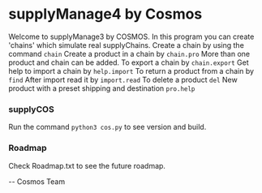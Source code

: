 # supplyManage4 by Cosmos
Welcome to supplyManage3 by COSMOS. In this program you can create 'chains' which simulate real supplyChains. Create a chain by using the command ```chain``` Create a product in a chain by ```chain.pro``` More than one product and chain can be added. To export a chain by ```chain.export``` Get help to import a chain by ```help.import``` To return a product from a chain by ```find``` After import read it by ```import.read``` To delete a product ```del``` New product with a preset shipping and destination ```pro.help```

### supplyCOS
Run the command ```python3 cos.py``` to see version and build.

### Roadmap

Check Roadmap.txt to see the future roadmap.


--
Cosmos Team